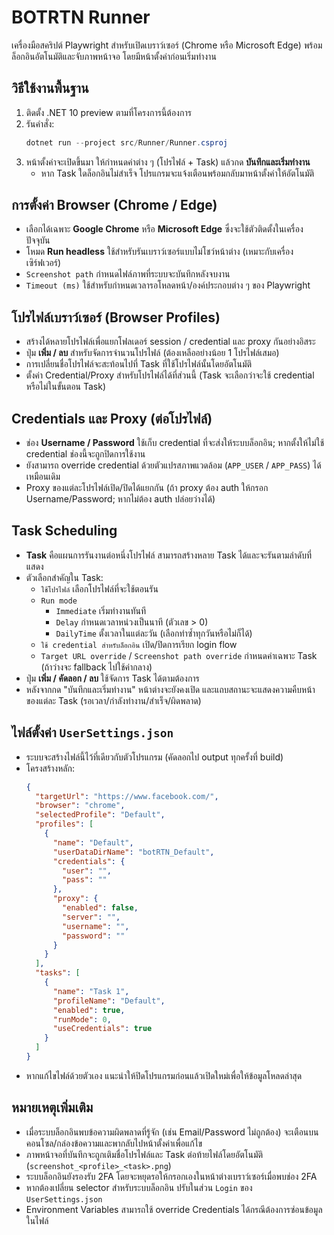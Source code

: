 # BOTRTN Runner

เครื่องมือสคริปต์ Playwright สำหรับเปิดเบราว์เซอร์ (Chrome หรือ Microsoft Edge) พร้อมล็อกอินอัตโนมัติและจับภาพหน้าจอ โดยมีหน้าตั้งค่าก่อนเริ่มทำงาน

## วิธีใช้งานพื้นฐาน

1. ติดตั้ง .NET 10 preview ตามที่โครงการนี้ต้องการ
2. รันคำสั่ง:
   ```powershell
   dotnet run --project src/Runner/Runner.csproj
   ```
3. หน้าตั้งค่าจะเปิดขึ้นมา ให้กำหนดค่าต่าง ๆ (โปรไฟล์ + Task) แล้วกด **บันทึกและเริ่มทำงาน**  
   - หาก Task ใดล็อกอินไม่สำเร็จ โปรแกรมจะแจ้งเตือนพร้อมกลับมาหน้าตั้งค่าให้อัตโนมัติ

## การตั้งค่า Browser (Chrome / Edge)

- เลือกได้เฉพาะ **Google Chrome** หรือ **Microsoft Edge** ซึ่งจะใช้ตัวติดตั้งในเครื่องปัจจุบัน
- โหมด **Run headless** ใช้สำหรับรันเบราว์เซอร์แบบไม่โชว์หน้าต่าง (เหมาะกับเครื่องเซิร์ฟเวอร์)
- `Screenshot path` กำหนดไฟล์ภาพที่ระบบจะบันทึกหลังจบงาน
- `Timeout (ms)` ใช้สำหรับกำหนดเวลารอโหลดหน้า/องค์ประกอบต่าง ๆ ของ Playwright

## โปรไฟล์เบราว์เซอร์ (Browser Profiles)

- สร้างได้หลายโปรไฟล์เพื่อแยกโฟลเดอร์ session / credential และ proxy กันอย่างอิสระ
- ปุ่ม **เพิ่ม / ลบ** สำหรับจัดการจำนวนโปรไฟล์ (ต้องเหลืออย่างน้อย 1 โปรไฟล์เสมอ)
- การเปลี่ยนชื่อโปรไฟล์จะสะท้อนไปที่ Task ที่ใช้โปรไฟล์นั้นโดยอัตโนมัติ
- ตั้งค่า Credential/Proxy สำหรับโปรไฟล์ได้ที่ส่วนนี้ (Task จะเลือกว่าจะใช้ credential หรือไม่ในขั้นตอน Task)

## Credentials และ Proxy (ต่อโปรไฟล์)

- ช่อง **Username / Password** ใช้เก็บ credential ที่จะส่งให้ระบบล็อกอิน; หากตั้งให้ไม่ใช้ credential ช่องนี้จะถูกปิดการใช้งาน
- ยังสามารถ override credential ด้วยตัวแปรสภาพแวดล้อม (`APP_USER` / `APP_PASS`) ได้เหมือนเดิม
- Proxy ของแต่ละโปรไฟล์เปิด/ปิดได้แยกกัน (ถ้า proxy ต้อง auth ให้กรอก Username/Password; หากไม่ต้อง auth ปล่อยว่างได้)

## Task Scheduling

- **Task** คือแผนการรันงานต่อหนึ่งโปรไฟล์ สามารถสร้างหลาย Task ได้และจะรันตามลำดับที่แสดง
- ตัวเลือกสำคัญใน Task:
  - `ใช้โปรไฟล์` เลือกโปรไฟล์ที่จะใช้ตอนรัน
  - `Run mode`
    - `Immediate` เริ่มทำงานทันที
    - `Delay` กำหนดเวลาหน่วงเป็นนาที (ตัวเลข > 0)
    - `DailyTime` ตั้งเวลาในแต่ละวัน (เลือกทำซ้ำทุกวันหรือไม่ก็ได้)
  - `ใช้ credential สำหรับล็อกอิน` เปิด/ปิดการเรียก login flow
  - `Target URL override` / `Screenshot path override` กำหนดค่าเฉพาะ Task (ถ้าว่างจะ fallback ไปใช้ค่ากลาง)
- ปุ่ม **เพิ่ม / คัดลอก / ลบ** ใช้จัดการ Task ได้ตามต้องการ
- หลังจากกด "บันทึกและเริ่มทำงาน" หน้าต่างจะยังคงเปิด และแถบสถานะจะแสดงความคืบหน้าของแต่ละ Task (รอเวลา/กำลังทำงาน/สำเร็จ/ผิดพลาด)

## ไฟล์ตั้งค่า `UserSettings.json`

- ระบบจะสร้างไฟล์นี้ไว้ที่เดียวกับตัวโปรแกรม (คัดลอกไป output ทุกครั้งที่ build)
- โครงสร้างหลัก:
  ```json
  {
    "targetUrl": "https://www.facebook.com/",
    "browser": "chrome",
    "selectedProfile": "Default",
    "profiles": [
      {
        "name": "Default",
        "userDataDirName": "botRTN_Default",
        "credentials": {
          "user": "",
          "pass": ""
        },
        "proxy": {
          "enabled": false,
          "server": "",
          "username": "",
          "password": ""
        }
      }
    ],
    "tasks": [
      {
        "name": "Task 1",
        "profileName": "Default",
        "enabled": true,
        "runMode": 0,
        "useCredentials": true
      }
    ]
  }
  ```
- หากแก้ไขไฟล์ด้วยตัวเอง แนะนำให้ปิดโปรแกรมก่อนแล้วเปิดใหม่เพื่อให้ข้อมูลโหลดล่าสุด

## หมายเหตุเพิ่มเติม

- เมื่อระบบล็อกอินพบข้อความผิดพลาดที่รู้จัก (เช่น Email/Password ไม่ถูกต้อง) จะเตือนบนคอนโซล/กล่องข้อความและพากลับไปหน้าตั้งค่าเพื่อแก้ไข
- ภาพหน้าจอที่บันทึกจะถูกเติมชื่อโปรไฟล์และ Task ต่อท้ายไฟล์โดยอัตโนมัติ (`screenshot_<profile>_<task>.png`)
- ระบบล็อกอินยังรองรับ 2FA โดยจะหยุดรอให้กรอกเองในหน้าต่างเบราว์เซอร์เมื่อพบช่อง 2FA
- หากต้องเปลี่ยน selector สำหรับระบบล็อกอิน ปรับในส่วน `Login` ของ `UserSettings.json`
- Environment Variables สามารถใช้ override Credentials ได้กรณีต้องการซ่อนข้อมูลในไฟล์
